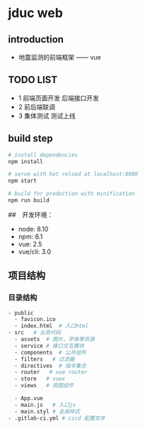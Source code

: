 # jduc web

## introduction
- 地震监测的前端框架 —— vue

## TODO LIST
- 1 前端页面开发 后端接口开发
- 2 前后端联调
- 3 集体测试 测试上线

## build step

``` bash
# install dependencies
npm install

# serve with hot reload at localhost:8080
npm start

# build for production with minification
npm run build
```

##　开发环境：　
- node: 8.10
- npm: 6.1
- vue: 2.5
- vue/cli: 3.0

## 项目结构

### 目录结构
  ```bash
  - public
    - favicon.ico
    - index.html  # 入口html
  - src   # 业务代码
    - assets  # 图片，字体等资源
    - service # 接口交互模块
    - components  # 公共组件
    - filters   # 过滤器
    - directives  # 指令集合
    - router   # vue router
    - store   # vuex
    - views   # 视图组件

    - App.vue
    - main.js   # 入口js
    - main.styl # 全局样式
  - .gitlab-ci.yml # cicd 配置文件
  ```